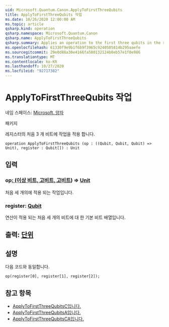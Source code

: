 ```yaml
---
uid: Microsoft.Quantum.Canon.ApplyToFirstThreeQubits
title: ApplyToFirstThreeQubits 작업
ms.date: 10/26/2020 12:00:00 AM
ms.topic: article
qsharp.kind: operation
qsharp.namespace: Microsoft.Quantum.Canon
qsharp.name: ApplyToFirstThreeQubits
qsharp.summary: Applies an operation to the first three qubits in the register.
ms.openlocfilehash: 61330f9e9b1f6b9f3965c9240505814b295aaefe
ms.sourcegitcommit: 29e0d88a30e4166fa580132124b0eb57e1f0e986
ms.translationtype: MT
ms.contentlocale: ko-KR
ms.lasthandoff: 10/27/2020
ms.locfileid: "92717382"
---
```

# <a name="applytofirstthreequbits-operation"></a>ApplyToFirstThreeQubits 작업

네임 스페이스: [Microsoft. 양자](xref:Microsoft.Quantum.Canon)

패키지 [](https://nuget.org/packages/)


레지스터의 처음 3 개 비트에 작업을 적용 합니다.

```qsharp
operation ApplyToFirstThreeQubits (op : ((Qubit, Qubit, Qubit) => Unit), register : Qubit[]) : Unit
```


## <a name="input"></a>입력

### <a name="op--qubitqubitqubit--unit"></a>op[: (이상 비트, 고](xref:microsoft.quantum.lang-ref.qubit)[비트, 고](xref:microsoft.quantum.lang-ref.qubit)[비트](xref:microsoft.quantum.lang-ref.qubit)) => [Unit](xref:microsoft.quantum.lang-ref.unit) 

처음 세 개의에 적용 되는 작업입니다.


### <a name="register--qubit"></a>register: [Qubit](xref:microsoft.quantum.lang-ref.qubit)

연산이 적용 되는 처음 세 개의 비트에 대 한 기본 비트 배열입니다.



## <a name="output--unit"></a>출력: [단위](xref:microsoft.quantum.lang-ref.unit)



## <a name="remarks"></a>설명

다음 코드와 동일합니다.

```qsharp
op(register[0], register[1], register[2]);
```

## <a name="see-also"></a>참고 항목

- [ApplyToFirstThreeQubitsC입니다.](xref:Microsoft.Quantum.Canon.ApplyToFirstThreeQubitsC)
- [ApplyToFirstThreeQubitsA입니다.](xref:Microsoft.Quantum.Canon.ApplyToFirstThreeQubitsA)
- [ApplyToFirstThreeQubitsCA입니다.](xref:Microsoft.Quantum.Canon.ApplyToFirstThreeQubitsCA)